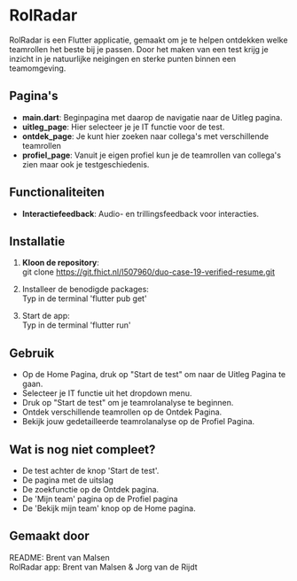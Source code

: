 # RolRadar

RolRadar is een Flutter applicatie, gemaakt om je te helpen ontdekken welke teamrollen het beste bij je passen. Door het maken van een test krijg je inzicht in je natuurlijke neigingen en sterke punten binnen een teamomgeving.

## Pagina's

- **main.dart**: Beginpagina met daarop de navigatie naar de Uitleg pagina.
- **uitleg_page**: Hier selecteer je je IT functie voor de test.
- **ontdek_page**: Je kunt hier zoeken naar collega's met verschillende teamrollen
- **profiel_page**: Vanuit je eigen profiel kun je de teamrollen van collega's zien maar ook je testgeschiedenis.

## Functionaliteiten

- **Interactiefeedback**: Audio- en trillingsfeedback voor interacties.

## Installatie

1. **Kloon de repository**:  
git clone https://git.fhict.nl/I507960/duo-case-19-verified-resume.git

2. Installeer de benodigde packages:  
Typ in de terminal 'flutter pub get'

3. Start de app:  
Typ in de terminal 'flutter run'

## Gebruik

* Op de Home Pagina, druk op "Start de test" om naar de Uitleg Pagina te gaan.
* Selecteer je IT functie uit het dropdown menu.
* Druk op "Start de test" om je teamrolanalyse te beginnen.
* Ontdek verschillende teamrollen op de Ontdek Pagina.
* Bekijk jouw gedetailleerde teamrolanalyse op de Profiel Pagina.

## Wat is nog niet compleet?

* De test achter de knop 'Start de test'.
* De pagina met de uitslag
* De zoekfunctie op de Ontdek pagina.
* De 'Mijn team' pagina op de Profiel pagina
* De 'Bekijk mijn team' knop op de Home pagina.

## Gemaakt door

README: Brent van Malsen  
RolRadar app: Brent van Malsen & Jorg van de Rijdt
